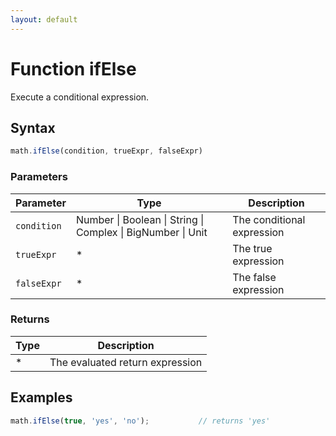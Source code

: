 ```yaml
---
layout: default
---
```


# Function ifElse

Execute a conditional expression.


## Syntax

```js
math.ifElse(condition, trueExpr, falseExpr)
```

### Parameters

Parameter | Type | Description
--------- | ---- | -----------
`condition` | Number &#124; Boolean &#124; String &#124; Complex &#124; BigNumber &#124; Unit |  The conditional expression
`trueExpr` | * | The true expression
`falseExpr` | * | The false expression

### Returns

Type | Description
---- | -----------
* | The evaluated return expression


## Examples

```js
math.ifElse(true, 'yes', 'no');           // returns 'yes'
```




<!-- Note: This file is automatically generated from source code comments. Changes made in this file will be overridden. -->
